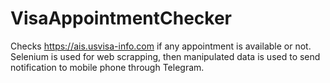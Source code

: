 # VisaAppointmentChecker
Checks https://ais.usvisa-info.com if any appointment is available or not. Selenium is used for web scrapping, then manipulated data is used to send notification to mobile phone through Telegram.
